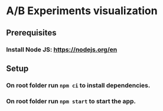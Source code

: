 # A/B Experiments visualization

## Prerequisites
### Install Node JS: https://nodejs.org/en

## Setup
### On root folder run `npm ci` to install dependencies.
### On root folder run `npm start` to start the app.


